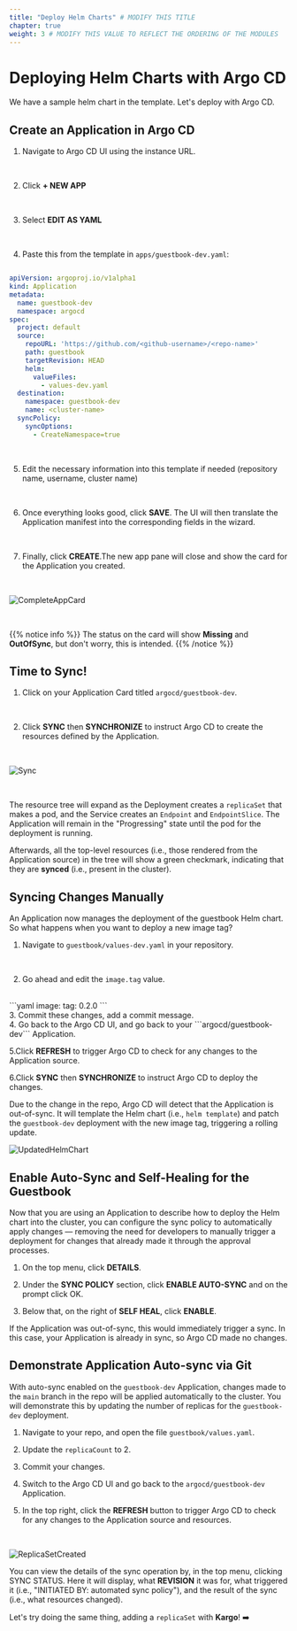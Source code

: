 ```yaml
---
title: "Deploy Helm Charts" # MODIFY THIS TITLE
chapter: true
weight: 3 # MODIFY THIS VALUE TO REFLECT THE ORDERING OF THE MODULES
---
```


# Deploying Helm Charts with Argo CD
We have a sample helm chart in the template. Let's deploy with Argo CD.
<br>

## Create an Application in Argo CD
1. Navigate to Argo CD UI using the instance URL.
<br>

2. Click **+ NEW APP**
<br>

3. Select **EDIT AS YAML**
<br>

4. Paste this from the template in ```apps/guestbook-dev.yaml```:<br>
   
```yaml

apiVersion: argoproj.io/v1alpha1
kind: Application
metadata:
  name: guestbook-dev
  namespace: argocd
spec:
  project: default
  source:
    repoURL: 'https://github.com/<github-username>/<repo-name>'
    path: guestbook
    targetRevision: HEAD
    helm:
      valueFiles:
        - values-dev.yaml
  destination:
    namespace: guestbook-dev
    name: <cluster-name>
  syncPolicy:
    syncOptions:
      - CreateNamespace=true
```
<br>

5. Edit the necessary information into this template if needed (repository name, username, cluster name)
<br>

6. Once everything looks good, click **SAVE**. The UI will then translate the Application manifest into the corresponding fields in the wizard.
<br>


7. Finally, click **CREATE**.The new app pane will close and show the card for the Application you created. 
<br>

![CompleteAppCard](/images/ArgoCDCompleteApplication.png)

<br>

{{% notice info %}}
The status on the card will show **Missing** and **OutOfSync**, but don't worry, this is intended.
{{% /notice %}}

## Time to Sync!

1. Click on your Application Card titled ```argocd/guestbook-dev```.
<br>


2. Click **SYNC** then **SYNCHRONIZE** to instruct Argo CD to create the resources defined by the Application.
<br>

![Sync](/images/ArgoCDSync.png)

<br>


The resource tree will expand as the Deployment creates a ``replicaSet`` that makes a pod, and the Service creates an ``Endpoint`` and ``EndpointSlice``. The Application will remain in the "Progressing" state until the pod for the deployment is running.

Afterwards, all the top-level resources (i.e., those rendered from the Application source) in the tree will show a green checkmark, indicating that they are **synced** (i.e., present in the cluster).

## Syncing Changes Manually
An Application now manages the deployment of the guestbook Helm chart. So what happens when you want to deploy a new image tag?

1. Navigate to ```guestbook/values-dev.yaml``` in your repository.
  <br>

2. Go ahead and edit the ```image.tag``` value.
<br>
```yaml
image:
    tag: 0.2.0
```
<br>
3. Commit these changes, add a commit message.
<br>
4. Go back to the Argo CD UI, and go back to your ```argocd/guestbook-dev``` Application. <br>
  
5.Click **REFRESH** to trigger Argo CD to check for any changes to the Application source.
<br>

6.Click **SYNC** then **SYNCHRONIZE** to instruct Argo CD to deploy the changes.
<br>

Due to the change in the repo, Argo CD will detect that the Application is out-of-sync. It will template the Helm chart (i.e., ```helm template```) and patch the ```guestbook-dev``` deployment with the new image tag, triggering a rolling update.
<br>

![UpdatedHelmChart](/images/ImageTagUpdated.png)

## Enable Auto-Sync and Self-Healing for the Guestbook
Now that you are using an Application to describe how to deploy the Helm chart into the cluster, you can configure the sync policy to automatically apply changes — removing the need for developers to manually trigger a deployment for changes that already made it through the approval processes.

1. On the top menu, click **DETAILS**.

2. Under the **SYNC POLICY** section, click **ENABLE AUTO-SYNC** and on the prompt click OK.

3. Below that, on the right of **SELF HEAL**, click **ENABLE**.

If the Application was out-of-sync, this would immediately trigger a sync. In this case, your Application is already in sync, so Argo CD made no changes.

## Demonstrate Application Auto-sync via Git
With auto-sync enabled on the ```guestbook-dev``` Application, changes made to the ```main``` branch in the repo will be applied automatically to the cluster. You will demonstrate this by updating the number of replicas for the ```guestbook-dev``` deployment.

1. Navigate to your repo, and open the file ```guestbook/values.yaml```.

2. Update the ```replicaCount``` to 2.

3. Commit your changes.

4. Switch to the Argo CD UI and go back to the ```argocd/guestbook-dev``` Application.


5. In the top right, click the **REFRESH** button to trigger Argo CD to check for any changes to the Application source and resources.
<br>

![ReplicaSetCreated](/images/ArgoCDReplicaSet.png)

You can view the details of the sync operation by, in the top menu, clicking SYNC STATUS. Here it will display, what **REVISION** it was for, what triggered it (i.e., "INITIATED BY: automated sync policy"), and the result of the sync (i.e., what resources changed).
<br>

Let's try doing the same thing, adding a ```replicaSet``` with **Kargo**! :arrow_right: